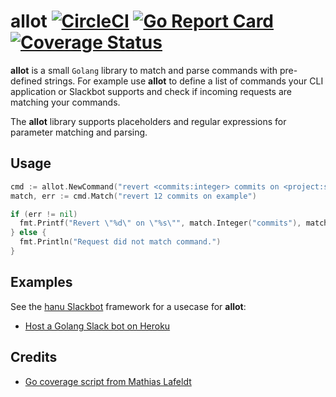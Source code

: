 # allot [![CircleCI](https://img.shields.io/circleci/project/sbstjn/allot.svg)](https://circleci.com/gh/sbstjn/allot) [![Go Report Card](https://goreportcard.com/badge/github.com/sbstjn/allot)](https://goreportcard.com/report/github.com/sbstjn/allot) [![Coverage Status](https://coveralls.io/repos/github/sbstjn/allot/badge.svg?branch=master)](https://coveralls.io/github/sbstjn/allot?branch=master)

**allot** is a small `Golang` library to match and parse commands with pre-defined strings. For example use **allot** to define a list of commands your CLI application or Slackbot supports and check if incoming requests are matching your commands.

The **allot** library supports placeholders and regular expressions for parameter matching and parsing.

## Usage

```go
cmd := allot.NewCommand("revert <commits:integer> commits on <project:string>")
match, err := cmd.Match("revert 12 commits on example")

if (err != nil)
  fmt.Printf("Revert \"%d\" on \"%s\"", match.Integer("commits"), match.String("project"))
} else {
  fmt.Println("Request did not match command.")
}
```

## Examples

See the [hanu Slackbot](https://github.com/sbstjn/hanu) framework for a usecase for **allot**:

* [Host a Golang Slack bot on Heroku](https://sbstjn.com/host-golang-slackbot-on-heroku-with-hanu.html)

## Credits
 * [Go coverage script from Mathias Lafeldt](https://mlafeldt.github.io/blog/test-coverage-in-go/)
